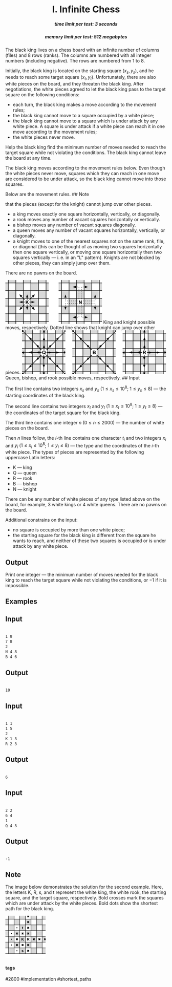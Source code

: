 <h1 style='text-align: center;'> I. Infinite Chess</h1>

<h5 style='text-align: center;'>time limit per test: 3 seconds</h5>
<h5 style='text-align: center;'>memory limit per test: 512 megabytes</h5>

The black king lives on a chess board with an infinite number of columns (files) and $8$ rows (ranks). The columns are numbered with all integer numbers (including negative). The rows are numbered from $1$ to $8$.

Initially, the black king is located on the starting square $(x_s, y_s)$, and he needs to reach some target square $(x_t, y_t)$. Unfortunately, there are also white pieces on the board, and they threaten the black king. After negotiations, the white pieces agreed to let the black king pass to the target square on the following conditions:

* each turn, the black king makes a move according to the movement rules;
* the black king cannot move to a square occupied by a white piece;
* the black king cannot move to a square which is under attack by any white piece. A square is under attack if a white piece can reach it in one move according to the movement rules;
* the white pieces never move.

Help the black king find the minimum number of moves needed to reach the target square while not violating the conditions. The black king cannot leave the board at any time.

The black king moves according to the movement rules below. Even though the white pieces never move, squares which they can reach in one move are considered to be under attack, so the black king cannot move into those squares.

Below are the movement rules. ## Note

 that the pieces (except for the knight) cannot jump over other pieces.

* a king moves exactly one square horizontally, vertically, or diagonally.
* a rook moves any number of vacant squares horizontally or vertically.
* a bishop moves any number of vacant squares diagonally.
* a queen moves any number of vacant squares horizontally, vertically, or diagonally.
* a knight moves to one of the nearest squares not on the same rank, file, or diagonal (this can be thought of as moving two squares horizontally then one square vertically, or moving one square horizontally then two squares vertically — i. e. in an "L" pattern). Knights are not blocked by other pieces, they can simply jump over them.

There are no pawns on the board.

 ![](images/ef96c034c1c6a875e9570e6af92e962797ae57a4.png)  King and knight possible moves, respectively. Dotted line shows that knight can jump over other pieces.  ![](images/0fd999b1fb77cbb6ff61afaf64df52add433400d.png)  Queen, bishop, and rook possible moves, respectively. ## Input

The first line contains two integers $x_s$ and $y_s$ ($1 \le x_s \le 10^8$; $1 \le y_s \le 8$) — the starting coordinates of the black king.

The second line contains two integers $x_t$ and $y_t$ ($1 \le x_t \le 10^8$; $1 \le y_t \le 8$) — the coordinates of the target square for the black king.

The third line contains one integer $n$ ($0 \le n \le 2000$) — the number of white pieces on the board.

Then $n$ lines follow, the $i$-th line contains one character $t_i$ and two integers $x_i$ and $y_i$ ($1 \le x_i \le 10^8$; $1 \le y_i \le 8$) — the type and the coordinates of the $i$-th white piece. The types of pieces are represented by the following uppercase Latin letters:

* K — king
* Q — queen
* R — rook
* B — bishop
* N — knight

There can be any number of white pieces of any type listed above on the board, for example, $3$ white kings or $4$ white queens. There are no pawns on the board.

Additional constrains on the input:

* no square is occupied by more than one white piece;
* the starting square for the black king is different from the square he wants to reach, and neither of these two squares is occupied or is under attack by any white piece.
## Output

Print one integer — the minimum number of moves needed for the black king to reach the target square while not violating the conditions, or $-1$ if it is impossible.

## Examples

## Input


```

1 8
7 8
2
N 4 8
B 4 6

```
## Output


```

10

```
## Input


```

1 1
1 5
2
K 1 3
R 2 3

```
## Output


```

6

```
## Input


```

2 2
6 4
1
Q 4 3

```
## Output


```

-1

```
## Note

The image below demonstrates the solution for the second example. Here, the letters K, R, s, and t represent the white king, the white rook, the starting square, and the target square, respectively. Bold crosses mark the squares which are under attack by the white pieces. Bold dots show the shortest path for the black king.

 ![](images/75e053d80447b9c40356ecf9d14366cf30be3a74.png) 

#### tags 

#2800 #implementation #shortest_paths 